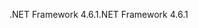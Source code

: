 <span data-ttu-id="cb445-101">.NET Framework 4.6.1</span><span class="sxs-lookup"><span data-stu-id="cb445-101">.NET Framework 4.6.1</span></span>